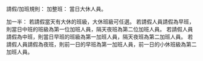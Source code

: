 請假/加班規則：
加整班：
當日大休人員。

加一半：
若請假當天有大休的班級，大休班級可任選。
若請假人員請假為早班，則當日中班的班級為第一位加班人員，隔天夜班為第二位加班人員。
若請假人員請假為中班，則當日早班的班級為第一加班人員，隔天夜班為第二加班人員。
若請假人員請假為夜班，則前一日的早班為第一加班人員，前一日的小休班級為第二加班人員。


